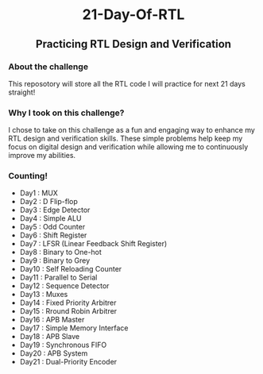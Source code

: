 <h1 align="center">
  21-Day-Of-RTL 
  <h2 align="center">Practicing RTL Design and Verification
  </h2>        
</h1>

### About the challenge

This reposotory will store all the RTL code I will practice for next 21 days straight!

### Why I took on this challenge?

I chose to take on this challenge as a fun and engaging way to enhance my RTL design and verification skills. These simple problems help keep my focus on digital design and verification while allowing me to continuously improve my abilities. 

### Counting!

- Day1 : MUX
- Day2 : D Flip-flop
- Day3 : Edge Detector
- Day4 : Simple ALU
- Day5 : Odd Counter
- Day6 : Shift Register
- Day7 : LFSR (Linear Feedback Shift Register)
- Day8 : Binary to One-hot
- Day9 : Binary to Grey
- Day10 : Self Reloading Counter
- Day11 : Parallel to Serial
- Day12 : Sequence Detector
- Day13 : Muxes
- Day14 : Fixed Priority Arbitrer
- Day15 : Rround Robin Arbitrer
- Day16 : APB Master
- Day17 : Simple Memory Interface
- Day18 : APB Slave
- Day19 : Synchronous FIFO
- Day20 : APB System
- Day21 : Dual-Priority Encoder